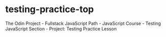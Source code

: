# testing-practice-top
The Odin Project - Fullstack JavaScript Path - JavaScript Course - Testing JavaScript Section - Project: Testing Practice Lesson
